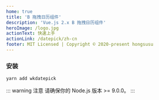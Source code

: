 ```yaml
---
home: true
title: 'B 拖拽日历组件'
description: 'Vue.js 2.x B 拖拽日历组件'
heroImage: /logo.jpg
actionText: 快速上手
actionLink: /datepick/zh-cn
footer: MIT Licensed | Copyright © 2020-present hongsusu
---
```


### 安装

``` bash
yarn add wkdatepick
```

::: warning 注意
请确保你的 Node.js 版本 >= 9.0.0。
:::
